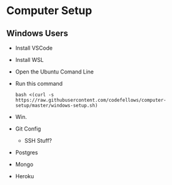# Computer Setup

## Windows Users

* Install VSCode
* Install WSL
* Open the Ubuntu Comand Line
* Run this command
    ```
    bash <(curl -s https://raw.githubusercontent.com/codefellows/computer-setup/master/windows-setup.sh)
    ```
* Win.

* Git Config
  * SSH Stuff?
* Postgres
* Mongo
* Heroku
